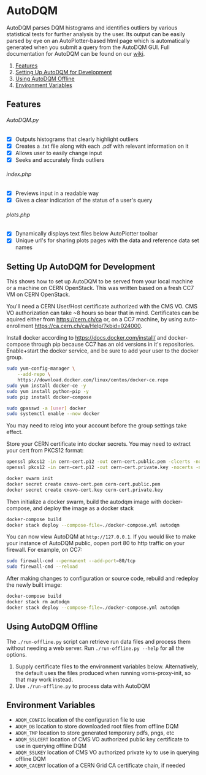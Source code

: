 # AutoDQM
AutoDQM parses DQM histograms and identifies outliers by various statistical tests for further analysis by the user. Its output can be easily parsed by eye on an AutoPlotter-based html page which is automatically generated when you submit a query from the AutoDQM GUI. Full documentation for AutoDQM can be found on our [wiki](http://github.com/jkguiang/AutoDQM/wiki).

1. [Features](#features)
2. [Setting Up AutoDQM for Development](#setting-up-autodqm-for-development)
3. [Using AutoDQM Offline](#using-autodqm-offline)
4. [Environment Variables](#environment-variables)

## Features

###### AutoDQM.py
- [x] Outputs histograms that clearly highlight outliers
- [x] Creates a .txt file along with each .pdf with relevant information on it
- [x] Allows user to easily change input
- [x] Seeks and accurately finds outliers

###### index.php
- [x] Previews input in a readable way
- [x] Gives a clear indication of the status of a user's query 

###### plots.php
- [x] Dynamically displays text files below AutoPlotter toolbar
- [x] Unique url's for sharing plots pages with the data and reference data set names

## Setting Up AutoDQM for Development

This shows how to set up AutoDQM to be served from your local machine or a machine on CERN OpenStack. This was written based on a fresh CC7 VM on CERN OpenStack. 

You'll need a CERN User/Host certificate authorized with the CMS VO. CMS VO authorization can take ~8 hours so bear that in mind. Certificates can be aquired either from https://cern.ch/ca or, on a CC7 machine, by using auto-enrollment https://ca.cern.ch/ca/Help/?kbid=024000.

Install docker according to https://docs.docker.com/install/ and docker-compose through pip because CC7 has an old versions in it's repositories.
Enable+start the docker service, and be sure to add your user to the docker group.
```sh
sudo yum-config-manager \
    --add-repo \
    https://download.docker.com/linux/centos/docker-ce.repo
sudo yum install docker-ce -y
sudo yum install python-pip -y
sudo pip install docker-compose
```
```sh
sudo gpasswd -a [user] docker
sudo systemctl enable --now docker
```

You may need to relog into your account before the group settings take effect.

Store your CERN certificate into docker secrets. You may need to extract your cert from PKCS12 format:
```sh
openssl pkcs12 -in cern-cert.p12 -out cern-cert.public.pem -clcerts -nokeys
openssl pkcs12 -in cern-cert.p12 -out cern-cert.private.key -nocerts -nodes
```
```sh
docker swarm init
docker secret create cmsvo-cert.pem cern-cert.public.pem
docker secret create cmsvo-cert.key cern-cert.private.key 
```
Then initialize a docker swarm, build the autodqm image with docker-compose, and deploy the image as a docker stack
```sh
docker-compose build
docker stack deploy --compose-file=./docker-compose.yml autodqm
```

You can now view AutoDQM at `http://127.0.0.1`. If you would like to make your instance of AutoDQM public, oopen port 80 to http traffic on your firewall. For example, on CC7:
```sh
sudo firewall-cmd --permanent --add-port=80/tcp
sudo firewall-cmd --reload
```

After making changes to configuration or source code, rebuild and redeploy the newly built image:
```sh
docker-compose build
docker stack rm autodqm
docker stack deploy --compose-file=./docker-compose.yml autodqm
```

## Using AutoDQM Offline

The `./run-offline.py` script can retrieve run data files and process them without needing a web server. Run `./run-offline.py --help` for all the options.

1. Supply certificate files to the environment variables below. Alternatively, the default uses the files produced when running voms-proxy-init, so that may work instead.
2. Use `./run-offline.py` to process data with AutoDQM

## Environment Variables

- `ADQM_CONFIG` location of the configuration file to use
- `ADQM_DB` location to store downloaded root files from offline DQM
- `ADQM_TMP` location to store generated temporary pdfs, pngs, etc
- `ADQM_SSLCERT` location of CMS VO authorized public key certificate to use in querying offline DQM
- `ADQM_SSLKEY` location of CMS VO authorized private ky to use in querying offline DQM
- `ADQM_CACERT` location of a CERN Grid CA certificate chain, if needed

